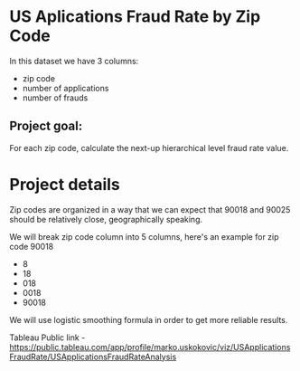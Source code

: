 # US Aplications Fraud Rate by Zip Code

In this dataset we have 3 columns:

- zip code
- number of applications
- number of frauds

## Project goal:
For each zip code, calculate the next-up hierarchical level fraud rate value.

# Project details
Zip codes are organized in a way that we can expect that 90018 and 90025 should be relatively close, geographically speaking.

We will break zip code column into 5 columns, here's an example for zip code 90018

- 8
- 18
- 018
- 0018
- 90018

We will use logistic smoothing formula in order to get more reliable results.

Tableau Public link - https://public.tableau.com/app/profile/marko.uskokovic/viz/USApplicationsFraudRate/USApplicationsFraudRateAnalysis
